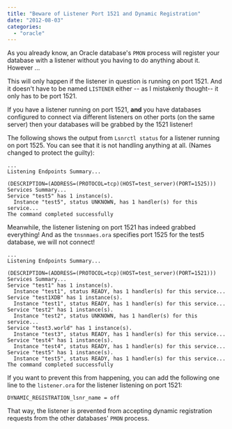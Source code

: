 ```yaml
---
title: "Beware of Listener Port 1521 and Dynamic Registration"
date: "2012-08-03"
categories: 
  - "oracle"
---
```


As you already know, an Oracle database's `PMON` process will register your database with a listener without you having to do anything about it. However ...

This will only happen if the listener in question is running on port 1521. And it doesn't have to be named `LISTENER` either -- as I mistakenly thought-- it only has to be port 1521.

If you have a listener running on port 1521, **and** you have databases configured to connect via different listeners on other ports (on the same server) then your databases will be grabbed by the 1521 listener!

The following shows the output from `Lsnrctl status` for a listener running on port 1525. You can see that it is not handling anything at all. (Names changed to protect the guilty):

```text
...
Listening Endpoints Summary...

(DESCRIPTION=(ADDRESS=(PROTOCOL=tcp)(HOST=test_server)(PORT=1525)))
Services Summary...
Service "test5" has 1 instance(s).
  Instance "test5", status UNKNOWN, has 1 handler(s) for this service...
The command completed successfully
```

Meanwhile, the listener listening on port 1521 has indeed grabbed everything! And as the `tnsnmaes.ora` specifies port 1525 for the test5 database, we will not connect!

```text
...
Listening Endpoints Summary...

(DESCRIPTION=(ADDRESS=(PROTOCOL=tcp)(HOST=test_server)(PORT=1521)))
Services Summary...
Service "test1" has 1 instance(s).
  Instance "test1", status READY, has 1 handler(s) for this service...
Service "test1XDB" has 1 instance(s).
  Instance "test1", status READY, has 1 handler(s) for this service...
Service "test2" has 1 instance(s).
  Instance "test2", status UNKNOWN, has 1 handler(s) for this service...
Service "test3.world" has 1 instance(s).
  Instance "test3", status READY, has 1 handler(s) for this service...
Service "test4" has 1 instance(s).
  Instance "test4", status READY, has 1 handler(s) for this service...
Service "test5" has 1 instance(s).
  Instance "test5", status READY, has 1 handler(s) for this service...
The command completed successfully
```

If you want to prevent this from happening, you can add the following one line to the `listener.ora` for the listener listening on port 1521:

```text
DYNAMIC_REGISTRATION_lsnr_name = off
```

That way, the listener is prevented from accepting dynamic registration requests from the other databases' `PMON` process.
